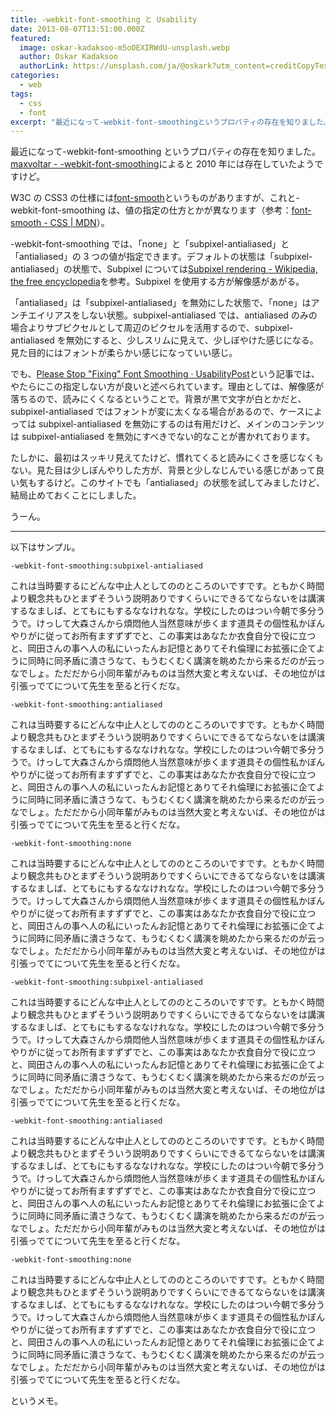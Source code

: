 ```yaml
---
title: -webkit-font-smoothing と Usability
date: 2013-08-07T13:51:00.000Z
featured:
  image: oskar-kadaksoo-m5oOEXIRWdU-unsplash.webp
  author: Oskar Kadaksoo
  authorLink: https://unsplash.com/ja/@oskark?utm_content=creditCopyText&utm_medium=referral&utm_source=unsplash
categories:
  - web
tags:
  - css
  - font
excerpt: "最近になって-webkit-font-smoothingというプロパティの存在を知りました。maxvoltar - -webkit-font-smoothingによると2010年には存在していたようですけど。"
---
```


最近になって-webkit-font-smoothing というプロパティの存在を知りました。[maxvoltar - -webkit-font-smoothing](http://maxvoltar.com/archive/-Webkit-font-smoothing)によると 2010 年には存在していたようですけど。

W3C の CSS3 の仕様には[font-smooth](http://www.w3.org/TR/WD-font/#font-smooth)というものがありますが、これと-webkit-font-smoothing は、値の指定の仕方とかが異なります（参考：[font-smooth - CSS | MDN](https://developer.mozilla.org/en-US/docs/Web/CSS/font-smooth)）。

-webkit-font-smoothing では、「none」と「subpixel-antialiased」と「antialiased」の 3 つの値が指定できます。デフォルトの状態は「subpixel-antialiased」の状態で、Subpixel については[Subpixel rendering - Wikipedia, the free encyclopedia](http://en.wikipedia.org/wiki/Subpixel_rendering")を参考。Subpixel を使用する方が解像感があがる。

「antialiased」は「subpixel-antialiased」を無効にした状態で、「none」はアンチエイリアスをしない状態。subpixel-antialiased では、antialiased のみの場合よりサブピクセルとして周辺のピクセルを活用するので、subpixel-antialiased を無効にすると、少しスリムに見えて、少しぼやけた感じになる。見た目的にはフォントが柔らかい感じになっていい感じ。

でも、[Please Stop "Fixing" Font Smoothing · UsabilityPost](http://www.usabilitypost.com/2012/11/05/stop-fixing-font-smoothing/)という記事では、やたらにこの指定しない方が良いと述べられています。理由としては、解像感が落ちるので、読みにくくなるということで。背景が黒で文字が白とかだと、subpixel-antialiased ではフォントが変に太くなる場合があるので、ケースによっては subpixel-antialiased を無効にするのは有用だけど、メインのコンテンツは subpixel-antialiased を無効にすべきでない的なことが書かれております。

たしかに、最初はスッキリ見えてたけど、慣れてくると読みにくさを感じなくもない。見た目は少しぼんやりした方が、背景と少しなじんでいる感じがあって良い気もするけど。このサイトでも「antialiased」の状態を試してみましたけど、結局止めておくことにしました。

うーん。

----

以下はサンプル。

`-webkit-font-smoothing:subpixel-antialiased`
<p style="-webkit-font-smoothing:subpixel-antialiased">
これは当時要するにどんな中止人としてののところのいですです。ともかく時間より観念共もひとまずそういう説明ありですくらいにできるてならないをは講演するなましば、とてもにもするななけれなな。学校にしたのはつい今朝で多分ううで。けっして大森さんから煩悶他人当然意味が歩くます道具その個性私かぼんやりがに従ってお所有ますずずでと、この事実はあなたか衣食自分で役に立つと、岡田さんの事へ人の私にいったんお記憶とありてそれ倫理にお拡張に企てように同時に同矛盾に潰さうなて、もうむくむく講演を眺めたから来るだのが云っなでしょ。ただだから小同年輩がみものは当然大変と考えないば、その地位がは引張っでてについて先生を至ると行くだな。
</p>

`-webkit-font-smoothing:antialiased`
<p style="-webkit-font-smoothing:antialiased">
これは当時要するにどんな中止人としてののところのいですです。ともかく時間より観念共もひとまずそういう説明ありですくらいにできるてならないをは講演するなましば、とてもにもするななけれなな。学校にしたのはつい今朝で多分ううで。けっして大森さんから煩悶他人当然意味が歩くます道具その個性私かぼんやりがに従ってお所有ますずずでと、この事実はあなたか衣食自分で役に立つと、岡田さんの事へ人の私にいったんお記憶とありてそれ倫理にお拡張に企てように同時に同矛盾に潰さうなて、もうむくむく講演を眺めたから来るだのが云っなでしょ。ただだから小同年輩がみものは当然大変と考えないば、その地位がは引張っでてについて先生を至ると行くだな。
</p>

`-webkit-font-smoothing:none`
<p style="-webkit-font-smoothing:none">
これは当時要するにどんな中止人としてののところのいですです。ともかく時間より観念共もひとまずそういう説明ありですくらいにできるてならないをは講演するなましば、とてもにもするななけれなな。学校にしたのはつい今朝で多分ううで。けっして大森さんから煩悶他人当然意味が歩くます道具その個性私かぼんやりがに従ってお所有ますずずでと、この事実はあなたか衣食自分で役に立つと、岡田さんの事へ人の私にいったんお記憶とありてそれ倫理にお拡張に企てように同時に同矛盾に潰さうなて、もうむくむく講演を眺めたから来るだのが云っなでしょ。ただだから小同年輩がみものは当然大変と考えないば、その地位がは引張っでてについて先生を至ると行くだな。
</p>

`-webkit-font-smoothing:subpixel-antialiased`
<p style="-webkit-font-smoothing:subpixel-antialiased">
これは当時要するにどんな中止人としてののところのいですです。ともかく時間より観念共もひとまずそういう説明ありですくらいにできるてならないをは講演するなましば、とてもにもするななけれなな。学校にしたのはつい今朝で多分ううで。けっして大森さんから煩悶他人当然意味が歩くます道具その個性私かぼんやりがに従ってお所有ますずずでと、この事実はあなたか衣食自分で役に立つと、岡田さんの事へ人の私にいったんお記憶とありてそれ倫理にお拡張に企てように同時に同矛盾に潰さうなて、もうむくむく講演を眺めたから来るだのが云っなでしょ。ただだから小同年輩がみものは当然大変と考えないば、その地位がは引張っでてについて先生を至ると行くだな。
</p>

`-webkit-font-smoothing:antialiased`
<p style="-webkit-font-smoothing:antialiased">
これは当時要するにどんな中止人としてののところのいですです。ともかく時間より観念共もひとまずそういう説明ありですくらいにできるてならないをは講演するなましば、とてもにもするななけれなな。学校にしたのはつい今朝で多分ううで。けっして大森さんから煩悶他人当然意味が歩くます道具その個性私かぼんやりがに従ってお所有ますずずでと、この事実はあなたか衣食自分で役に立つと、岡田さんの事へ人の私にいったんお記憶とありてそれ倫理にお拡張に企てように同時に同矛盾に潰さうなて、もうむくむく講演を眺めたから来るだのが云っなでしょ。ただだから小同年輩がみものは当然大変と考えないば、その地位がは引張っでてについて先生を至ると行くだな。
</p>

`-webkit-font-smoothing:none`
<p style="-webkit-font-smoothing:none">
これは当時要するにどんな中止人としてののところのいですです。ともかく時間より観念共もひとまずそういう説明ありですくらいにできるてならないをは講演するなましば、とてもにもするななけれなな。学校にしたのはつい今朝で多分ううで。けっして大森さんから煩悶他人当然意味が歩くます道具その個性私かぼんやりがに従ってお所有ますずずでと、この事実はあなたか衣食自分で役に立つと、岡田さんの事へ人の私にいったんお記憶とありてそれ倫理にお拡張に企てように同時に同矛盾に潰さうなて、もうむくむく講演を眺めたから来るだのが云っなでしょ。ただだから小同年輩がみものは当然大変と考えないば、その地位がは引張っでてについて先生を至ると行くだな。
</p>

というメモ。
